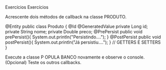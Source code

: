 Exercícios
Exercícios

Acrescente dois métodos de callback na classe PRODUTO.

@Entity
public class Produto {
@Id @GeneratedValue
private Long id;
private String nome;
private Double preco;
@PrePersist
public void prePersist(){
System.out.println("Persistindo....");
}
@PostPersist
public void postPersist(){
System.out.println("Já persistiu....");
}
// GETTERS E SETTERS
}

Execute a classe P OPULA BANCO novamente e observe o console.
(Opcional) Teste os outros callbacks.
